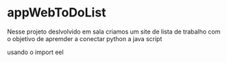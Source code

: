 # appWebToDoList

Nesse projeto deslvolvido em sala criamos um site de lista de trabalho com o objetivo de apremder a conectar python a java script

usando  o import eel
